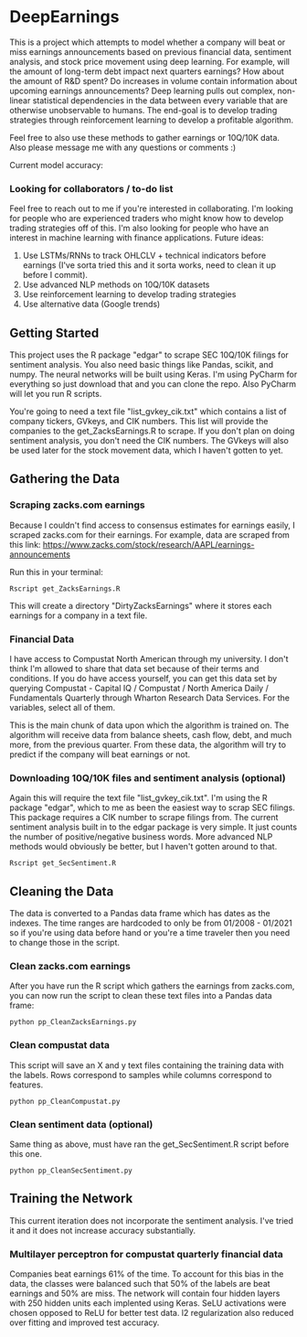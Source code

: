 # DeepEarnings

This is a project which attempts to model whether a company will beat or miss earnings announcements based on previous financial data, sentiment analysis, and stock price movement using deep learning. For example, will the amount of long-term debt impact next quarters earnings? How about the amount of R&D spent? Do increases in volume contain information about upcoming earnings announcements? Deep learning pulls out complex, non-linear statistical dependencies in the data between every variable that are otherwise unobservable to humans. The end-goal is to develop trading strategies through reinforcement learning to develop a profitable algorithm. 

Feel free to also use these methods to gather earnings or 10Q/10K data. Also please message me with any questions or comments :) 

Current model accuracy: 

### Looking for collaborators / to-do list
Feel free to reach out to me if you're interested in collaborating. I'm looking for people who are experienced traders who might know how to develop trading strategies off of this. I'm also looking for people who have an interest in machine learning with finance applications.
Future ideas:
1. Use LSTMs/RNNs to track OHLCLV + technical indicators before earnings (I've sorta tried this and it sorta works, need to clean it up before I commit).
2. Use advanced NLP methods on 10Q/10K datasets
3. Use reinforcement learning to develop trading strategies
4. Use alternative data (Google trends) 

## Getting Started

This project uses the R package "edgar" to scrape SEC 10Q/10K filings for sentiment analysis. You also need basic things like Pandas, scikit, and numpy. The neural networks will be built using Keras. I'm using PyCharm for everything so just download that and you can clone the repo. Also PyCharm will let you run R scripts. 

You're going to need a text file "list_gvkey_cik.txt" which contains a list of company tickers, GVkeys, and CIK numbers. This list will provide the companies to the get_ZacksEarnings.R to scrape. If you don't plan on doing sentiment analysis, you don't need the CIK numbers. The GVkeys will also be used later for the stock movement data, which I haven't gotten to yet.

## Gathering the Data

### Scraping zacks.com earnings

Because I couldn't find access to consensus estimates for earnings easily, I scraped zacks.com for their earnings. For example, data are scraped from this link:
https://www.zacks.com/stock/research/AAPL/earnings-announcements

Run this in your terminal:
```
Rscript get_ZacksEarnings.R
```
This will create a directory "DirtyZacksEarnings" where it stores each earnings for a company in a text file.

### Financial Data

I have access to Compustat North American through my university. I don't think I'm allowed to share that data set because of their terms and conditions. If you do have access yourself, you can get this data set by querying Compustat - Capital IQ / Compustat / North America
Daily / Fundamentals Quarterly through Wharton Research Data Services. For the variables, select all of them.

This is the main chunk of data upon which the algorithm is trained on. The algorithm will receive data from balance sheets, cash flow, debt, and much more, from the previous quarter. From these data, the algorithm will try to predict if the company will beat earnings or not. 

### Downloading 10Q/10K files and sentiment analysis (optional)

Again this will require the text file "list_gvkey_cik.txt". I'm using the R package "edgar", which to me as been the easiest way to scrap SEC filings. This package requires a CIK number to scrape filings from. The current sentiment analysis built in to the edgar package is very simple. It just counts the number of positive/negative business words. More advanced NLP methods would obviously be better, but I haven't gotten around to that.
``` 
Rscript get_SecSentiment.R
```

## Cleaning the Data

The data is converted to a Pandas data frame which has dates as the indexes. The time ranges are hardcoded to only be from 01/2008 - 01/2021 so if you're using data before hand or you're a time traveler then you need to change those in the script.

### Clean zacks.com earnings

After you have run the R script which gathers the earnings from zacks.com, you can now run the script to clean these text files into a Pandas data frame:
```
python pp_CleanZacksEarnings.py
```

### Clean compustat data
This script will save an X and y text files containing the training data with the labels. Rows correspond to samples while columns correspond to features. 

```
python pp_CleanCompustat.py
```

### Clean sentiment data (optional)
Same thing as above, must have ran the get_SecSentiment.R script before this one.
``` 
python pp_CleanSecSentiment.py
```

## Training the Network

This current iteration does not incorporate the sentiment analysis. I've tried it and it does not increase accuracy substantially.

### Multilayer perceptron for compustat quarterly financial data

Companies beat earnings 61% of the time. To account for this bias in the data, the classes were balanced such that 50% of the labels are beat earnings and 50% are miss. The network will contain four hidden layers with 250 hidden units each implented using Keras. SeLU activations were chosen opposed to ReLU for better test data. l2 regularization also reduced over fitting and improved test accuracy.
